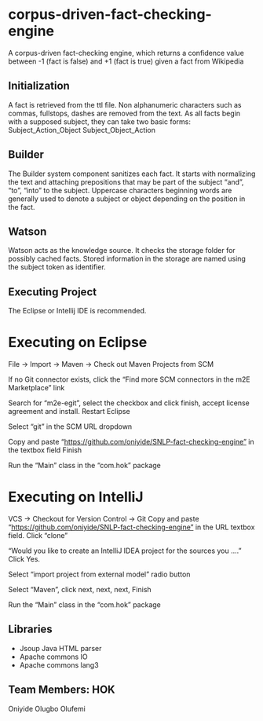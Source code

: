 # corpus-driven-fact-checking-engine
A corpus-driven fact-checking engine, which returns a confidence value between -1 (fact is false) and +1 (fact is true) given a fact from Wikipedia

## Initialization
A fact is retrieved from the ttl file. Non alphanumeric characters such as commas, fullstops, dashes are removed from the text. As all facts begin with a supposed subject, they can take two basic forms:
Subject_Action_Object
Subject_Object_Action
 


## Builder
The Builder system component sanitizes each fact. It starts with normalizing the text and attaching prepositions that may be part of the subject “and”, “to”, “into” to the subject.
Uppercase characters beginning words are generally used to denote a subject or object depending on the position in the fact. 

## Watson
Watson acts as the knowledge source. It checks the storage folder for possibly cached facts. Stored information in the storage are named using the subject token as identifier. 

## Executing Project
The Eclipse or Intellij IDE is recommended.

# Executing on Eclipse
File -> Import -> Maven -> Check out Maven Projects from SCM

If no Git connector exists, click the “Find more SCM connectors in the m2E Marketplace” link

Search for “m2e-egit”, select the checkbox and click finish, accept license agreement and install. Restart Eclipse

Select “git” in the SCM URL dropdown

Copy and paste “https://github.com/oniyide/SNLP-fact-checking-engine” in the textbox field
Finish

Run the “Main” class in the “com.hok” package


# Executing on IntelliJ
VCS -> Checkout for Version Control -> Git
Copy and paste “https://github.com/oniyide/SNLP-fact-checking-engine” in the URL textbox field. Click “clone”

“Would you like to create an IntelliJ IDEA project for the sources you ....” Click Yes.

Select “import project from external model” radio button

Select “Maven”, click next, next, next, Finish

Run the “Main” class in the “com.hok” package

## Libraries
- Jsoup Java HTML parser
- Apache commons IO
- Apache commons lang3

## Team Members: HOK
Oniyide Olugbo Olufemi

